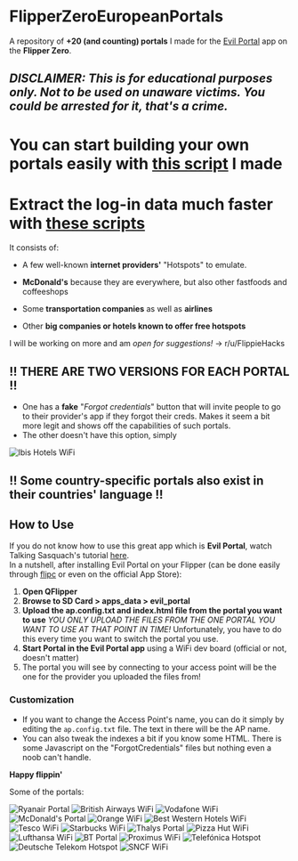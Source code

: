 # FlipperZeroEuropeanPortals
A repository of **+20 (and counting) portals** I made for the [Evil Portal](https://github.com/bigbrodude6119/flipper-zero-evil-portal) app on the **Flipper Zero**. 

## _DISCLAIMER: This is for educational purposes only. Not to be used on unaware victims. You could be arrested for it, that's a crime._

# You can start building your own portals easily with [this script](https://github.com/FlippieHacks/EvilPortalGenerator) I made
# Extract the log-in data much faster with [these scripts](https://github.com/FlippieHacks/EvilPortalLogsExtractor) 

It consists of: 
- A few well-known **internet providers'** "Hotspots" to emulate. 

- **McDonald's** because they are everywhere, but also other fastfoods and coffeeshops

- Some **transportation companies** as well as **airlines**

- Other **big companies or hotels known to offer free hotspots**

I will be working on more and am *open for suggestions!* -> r/u/FlippieHacks


## **!! THERE ARE TWO VERSIONS FOR EACH PORTAL !!**
- One has a **fake** "*Forgot credentials*" button that will invite people to go to their provider's app if they forgot their creds. Makes it seem a bit more legit and shows off the capabilities of such portals.
- The other doesn't have this option, simply
  
![Ibis Hotels WiFi](https://zupimages.net/up/23/31/mu13.png)

## **!! Some country-specific portals also exist in their countries' language !!**


## How to Use
If you do not know how to use this great app which is **Evil Portal**, watch Talking Sasquach's tutorial [here](https://youtu.be/zfd7wADSkD4).  
In a nutshell, after installing Evil Portal on your Flipper (can be done easily through [flipc](https://flipc.org) or even on the official App Store):

1. **Open QFlipper**
2. **Browse to SD Card > apps_data > evil_portal**
3. **Upload the ap.config.txt and index.html file from the portal you want to use** _YOU ONLY UPLOAD THE FILES FROM THE ONE PORTAL YOU WANT TO USE AT THAT POINT IN TIME!_ Unfortunately, you have to do this every time you want to switch the portal you use.
4. **Start Portal in the Evil Portal app** using a WiFi dev board (official or not, doesn't matter)
5. The portal you will see by connecting to your access point will be the one for the provider you uploaded the files from!

### Customization
- If you want to change the Access Point's name, you can do it simply by editing the `ap.config.txt` file. The text in there will be the AP name.
- You can also tweak the indexes a bit if you know some HTML. There is some Javascript on the "ForgotCredentials" files but nothing even a noob can't handle.

**Happy flippin'**

Some of the portals:

![Ryanair Portal](https://zupimages.net/up/23/31/2vxa.png)
![British Airways WiFi](https://zupimages.net/up/23/31/8jkp.png)
![Vodafone WiFi](https://zupimages.net/up/23/31/cgp5.png)
![McDonald's Portal](https://zupimages.net/up/23/31/ccjy.png)
![Orange WiFi](https://zupimages.net/up/23/31/9jfm.png)
![Best Western Hotels WiFi](https://zupimages.net/up/23/31/x35v.png)
![Tesco WiFi](https://zupimages.net/up/23/31/8rde.png)
![Starbucks WiFi](https://zupimages.net/up/23/31/lpld.png)
![Thalys Portal](https://zupimages.net/up/23/31/9mvw.png)
![Pizza Hut WiFi](https://zupimages.net/up/23/31/umd0.png)
![Lufthansa WiFi](https://zupimages.net/up/23/31/swhn.png)
![BT Portal](https://zupimages.net/up/23/31/fitm.png)
![Proximus WiFi](https://zupimages.net/up/23/31/w718.png)
![Telefónica Hotspot](https://zupimages.net/up/23/31/glcp.png)
![Deutsche Telekom Hotspot](https://zupimages.net/up/23/31/bqj9.png)
![SNCF WiFi](https://zupimages.net/up/23/31/wy1r.png)
